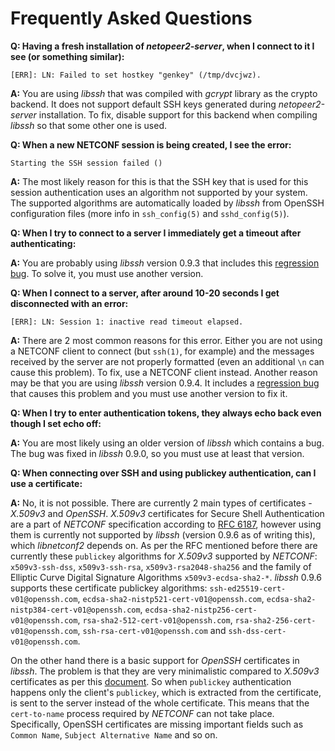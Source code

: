 # Frequently Asked Questions

__Q: Having a fresh installation of *netopeer2-server*, when I connect to it I see (or something similar):__
```
[ERR]: LN: Failed to set hostkey "genkey" (/tmp/dvcjwz).
```

__A:__ You are using *libssh* that was compiled with *gcrypt* library
   as the crypto backend. It does not support default SSH keys generated
   during *netopeer2-server* installation. To fix, disable support for this
   backend when compiling *libssh* so that some other one is used.

__Q: When a new NETCONF session is being created, I see the error:__
```
Starting the SSH session failed ()
```

__A:__ The most likely reason for this is that the SSH key that is used
   for this session authentication uses an algorithm not supported by
   your system. The supported algorithms are automatically loaded by *libssh*
   from OpenSSH configuration files (more info in `ssh_config(5)` and `sshd_config(5)`).

__Q: When I try to connect to a server I immediately get a timeout after authenticating:__

__A:__ You are probably using *libssh* version 0.9.3 that includes this
   [regression bug](https://bugs.libssh.org/T211). To solve it, you must use another version.

__Q: When I connect to a server, after around 10-20 seconds I get disconnected with an error:__
```
[ERR]: LN: Session 1: inactive read timeout elapsed.
```

__A:__ There are 2 most common reasons for this error. Either you are not using
   a NETCONF client to connect (but `ssh(1)`, for example) and the messages received
   by the server are not properly formatted (even an additional `\n` can cause this problem).
   To fix, use a NETCONF client instead. Another reason may be that you are using *libssh*
   version 0.9.4. It includes a [regression bug](https://gitlab.com/libssh/libssh-mirror/-/merge_requests/101)
   that causes this problem and you must use another version to fix it.

__Q: When I try to enter authentication tokens, they always echo back even though I set echo off:__

__A:__ You are most likely using an older version of *libssh* which contains a bug.
   The bug was fixed in *libssh* 0.9.0, so you must use at least that version.

__Q: When connecting over SSH and using publickey authentication, can I use a certificate:__

__A:__ No, it is not possible. There are currently 2 main types of certificates - *X.509v3* and *OpenSSH*.
   *X.509v3* certificates for Secure Shell Authentication are a part of *NETCONF* specification
   according to [RFC 6187](https://datatracker.ietf.org/doc/html/rfc6187), however using them
   is currently not supported by *libssh* (version 0.9.6 as of writing this), which *libnetconf2* depends on.
   As per the RFC mentioned before there are currently these `publickey` algorithms for *X.509v3*
   supported by *NETCONF*: `x509v3-ssh-dss`, `x509v3-ssh-rsa`, `x509v3-rsa2048-sha256` and the family of
   Elliptic Curve Digital Signature Algorithms `x509v3-ecdsa-sha2-*`. *libssh* 0.9.6 supports
   these certificate publickey algorithms: `ssh-ed25519-cert-v01@openssh.com`,
   `ecdsa-sha2-nistp521-cert-v01@openssh.com`, `ecdsa-sha2-nistp384-cert-v01@openssh.com`,
   `ecdsa-sha2-nistp256-cert-v01@openssh.com`, `rsa-sha2-512-cert-v01@openssh.com`,
   `rsa-sha2-256-cert-v01@openssh.com`, `ssh-rsa-cert-v01@openssh.com` and `ssh-dss-cert-v01@openssh.com`.


   On the other hand there is a basic support for *OpenSSH* certificates in *libssh*.
   The problem is that they are very minimalistic compared to *X.509v3* certificates
   as per this [document](https://cvsweb.openbsd.org/src/usr.bin/ssh/PROTOCOL.certkeys?annotate=HEAD).
   So when `publickey` authentication happens only the client's `publickey`,
   which is extracted from the certificate, is sent to the server instead of the whole certificate.
   This means that the `cert-to-name` process required by *NETCONF* can not take place. Specifically,
   OpenSSH certificates are missing important fields such as `Common Name`, `Subject Alternative Name` and so on.
